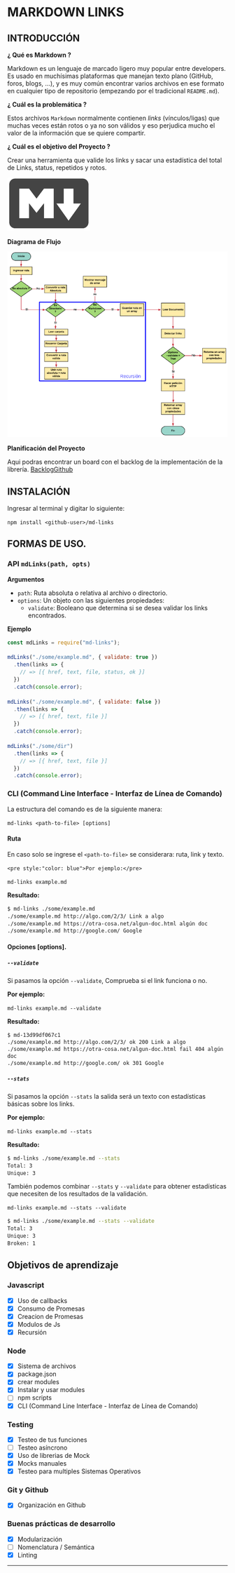 # MARKDOWN LINKS

## INTRODUCCIÓN

**¿ Qué es Markdown ?**

Markdown es un lenguaje de marcado ligero muy popular entre developers. Es usado en muchísimas plataformas que manejan texto plano (GitHub, foros, blogs, ...), y es muy común encontrar varios archivos en ese formato en cualquier tipo de repositorio (empezando por el tradicional `README.md`).

**¿ Cuál es la problemática ?**

Estos archivos `Markdown` normalmente contienen _links_ (vínculos/ligas) que muchas veces están rotos o ya no son válidos y eso perjudica mucho el valor de la información que se quiere compartir.

**¿ Cuál es el objetivo del Proyecto ?**

Crear una herramienta que valide los links y sacar una estadística del total de Links, status, repetidos y rotos. 

![md-links](https://github.com/PaolaS2992/ProjectGit/blob/master/img/ArchivoMarkdown.png)

**Diagrama de Flujo**

![md-links](https://github.com/PaolaS2992/ProjectGit/blob/master/img/Recursion.png)

**Planificación del Proyecto**

Aqui podras encontrar un board con el backlog de la implementación de la librería. [BacklogGithub](https://github.com/PaolaS2992/LIM011-fe-md-links/projects/2)

## INSTALACIÓN

Ingresar al terminal y digitar lo siguiente:

`npm install <github-user>/md-links`


## FORMAS DE USO.

### API `mdLinks(path, opts)`

**Argumentos**

- `path`: Ruta absoluta o relativa al archivo o directorio.
- `options`: Un objeto con las siguientes propiedades:
  * `validate`: Booleano que determina si se desea validar los links
    encontrados.

**Ejemplo**

```js
const mdLinks = require("md-links");

mdLinks("./some/example.md", { validate: true })
  .then(links => {
    // => [{ href, text, file, status, ok }]
  })
  .catch(console.error);

mdLinks("./some/example.md", { validate: false })
  .then(links => {
    // => [{ href, text, file }]
  })
  .catch(console.error);

mdLinks("./some/dir")
  .then(links => {
    // => [{ href, text, file }]
  })
  .catch(console.error);
```

### CLI (Command Line Interface - Interfaz de Línea de Comando)

La estructura del comando es de la siguiente manera:

`md-links <path-to-file> [options]`

#### Ruta <path-to-file>

En caso solo se ingrese el `<path-to-file>` se considerara: ruta, link y texto.

`<pre style:"color: blue">Por ejemplo:</pre>`

`md-links example.md`

**Resultado:**

```sh
$ md-links ./some/example.md
./some/example.md http://algo.com/2/3/ Link a algo
./some/example.md https://otra-cosa.net/algun-doc.html algún doc
./some/example.md http://google.com/ Google
```

#### Opciones [options].

##### `--validate`

Si pasamos la opción `--validate`, Comprueba si el link funciona o no.

**Por ejemplo:**

`md-links example.md --validate`

**Resultado:**

```sh13d99df067c1
$ md-13d99df067c1
./some/example.md http://algo.com/2/3/ ok 200 Link a algo
./some/example.md https://otra-cosa.net/algun-doc.html fail 404 algún doc
./some/example.md http://google.com/ ok 301 Google
```

##### `--stats`

Si pasamos la opción `--stats` la salida será un texto con estadísticas
básicas sobre los links.

**Por ejemplo:**

`md-links example.md --stats`

**Resultado:**

```sh
$ md-links ./some/example.md --stats
Total: 3
Unique: 3
```

También podemos combinar `--stats` y `--validate` para obtener estadísticas que
necesiten de los resultados de la validación.

`md-links example.md --stats --validate`

```sh
$ md-links ./some/example.md --stats --validate
Total: 3
Unique: 3
Broken: 1
```

## Objetivos de aprendizaje

### Javascript
- [X] Uso de callbacks
- [X] Consumo de Promesas
- [X] Creacion de Promesas
- [X] Modulos de Js
- [X] Recursión

### Node
- [X] Sistema de archivos
- [X] package.json
- [X] crear modules
- [X] Instalar y usar modules
- [ ] npm scripts
- [X] CLI (Command Line Interface - Interfaz de Línea de Comando)

### Testing
- [X] Testeo de tus funciones
- [ ] Testeo asíncrono
- [X] Uso de librerias de Mock
- [X] Mocks manuales
- [X] Testeo para multiples Sistemas Operativos

### Git y Github
- [X] Organización en Github

### Buenas prácticas de desarrollo
- [X] Modularización
- [ ] Nomenclatura / Semántica
- [X] Linting

***